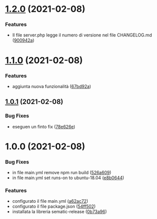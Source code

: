 # [1.2.0](https://github.com/redeluni/SEM3/compare/v1.1.0...v1.2.0) (2021-02-08)


### Features

* Il file server.php legge il numero di versione nel file CHANGELOG.md ([900942a](https://github.com/redeluni/SEM3/commit/900942aed60262349bb8a21407e5e6a304204758))

# [1.1.0](https://github.com/redeluni/SEM3/compare/v1.0.1...v1.1.0) (2021-02-08)


### Features

* aggiunta nuova funzionalità ([67bd92a](https://github.com/redeluni/SEM3/commit/67bd92abb8f269201b59e3ab8828dbaa17ce34af))

## [1.0.1](https://github.com/redeluni/SEM3/compare/v1.0.0...v1.0.1) (2021-02-08)


### Bug Fixes

* eseguen un finto fix ([78e626e](https://github.com/redeluni/SEM3/commit/78e626ebc30562e4cb67c5a20246daf8acf3010e))

# 1.0.0 (2021-02-08)


### Bug Fixes

* in file main.yml remove npm run build ([526a609](https://github.com/redeluni/SEM3/commit/526a609914804361a351a1ff3f1d222fc1cc9612))
* in file main.yml set runs-on to ubuntu-18.04 ([e8b0644](https://github.com/redeluni/SEM3/commit/e8b0644cd2cb56fb5b5c35aacec5b51923bdb3a3))


### Features

* configurato il file main.yml ([a62ac72](https://github.com/redeluni/SEM3/commit/a62ac72659345844b50785c364a265c6a67e5781))
* configurato il file package.json ([54ff502](https://github.com/redeluni/SEM3/commit/54ff5026e3eb8b974d3fed5eaa33b1a4fba0e10d))
* installata la libreria sematic-release ([0b73a96](https://github.com/redeluni/SEM3/commit/0b73a96fbc31d0f1f2c87eb2031bb9e479d7196d))
